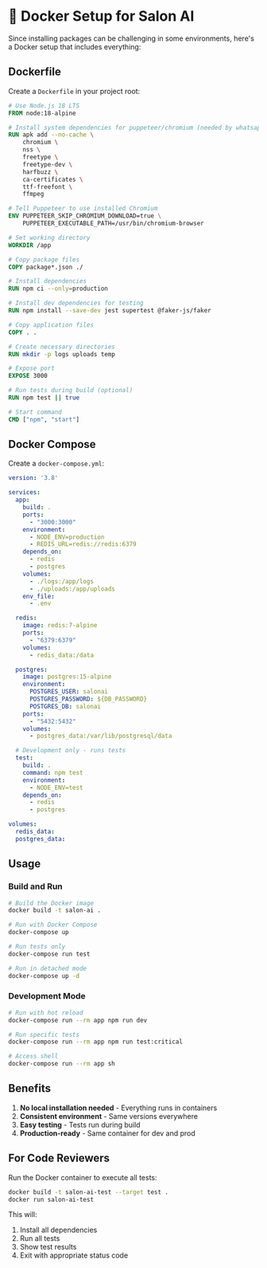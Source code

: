 # 🐳 Docker Setup for Salon AI

Since installing packages can be challenging in some environments, here's a Docker setup that includes everything:

## Dockerfile

Create a `Dockerfile` in your project root:

```dockerfile
# Use Node.js 18 LTS
FROM node:18-alpine

# Install system dependencies for puppeteer/chromium (needed by whatsapp-web.js)
RUN apk add --no-cache \
    chromium \
    nss \
    freetype \
    freetype-dev \
    harfbuzz \
    ca-certificates \
    ttf-freefont \
    ffmpeg

# Tell Puppeteer to use installed Chromium
ENV PUPPETEER_SKIP_CHROMIUM_DOWNLOAD=true \
    PUPPETEER_EXECUTABLE_PATH=/usr/bin/chromium-browser

# Set working directory
WORKDIR /app

# Copy package files
COPY package*.json ./

# Install dependencies
RUN npm ci --only=production

# Install dev dependencies for testing
RUN npm install --save-dev jest supertest @faker-js/faker

# Copy application files
COPY . .

# Create necessary directories
RUN mkdir -p logs uploads temp

# Expose port
EXPOSE 3000

# Run tests during build (optional)
RUN npm test || true

# Start command
CMD ["npm", "start"]
```

## Docker Compose

Create a `docker-compose.yml`:

```yaml
version: '3.8'

services:
  app:
    build: .
    ports:
      - "3000:3000"
    environment:
      - NODE_ENV=production
      - REDIS_URL=redis://redis:6379
    depends_on:
      - redis
      - postgres
    volumes:
      - ./logs:/app/logs
      - ./uploads:/app/uploads
    env_file:
      - .env

  redis:
    image: redis:7-alpine
    ports:
      - "6379:6379"
    volumes:
      - redis_data:/data

  postgres:
    image: postgres:15-alpine
    environment:
      POSTGRES_USER: salonai
      POSTGRES_PASSWORD: ${DB_PASSWORD}
      POSTGRES_DB: salonai
    ports:
      - "5432:5432"
    volumes:
      - postgres_data:/var/lib/postgresql/data

  # Development only - runs tests
  test:
    build: .
    command: npm test
    environment:
      - NODE_ENV=test
    depends_on:
      - redis
      - postgres

volumes:
  redis_data:
  postgres_data:
```

## Usage

### Build and Run
```bash
# Build the Docker image
docker build -t salon-ai .

# Run with Docker Compose
docker-compose up

# Run tests only
docker-compose run test

# Run in detached mode
docker-compose up -d
```

### Development Mode
```bash
# Run with hot reload
docker-compose run --rm app npm run dev

# Run specific tests
docker-compose run --rm app npm run test:critical

# Access shell
docker-compose run --rm app sh
```

## Benefits

1. **No local installation needed** - Everything runs in containers
2. **Consistent environment** - Same versions everywhere
3. **Easy testing** - Tests run during build
4. **Production-ready** - Same container for dev and prod

## For Code Reviewers

Run the Docker container to execute all tests:
```bash
docker build -t salon-ai-test --target test .
docker run salon-ai-test
```

This will:
1. Install all dependencies
2. Run all tests
3. Show test results
4. Exit with appropriate status code